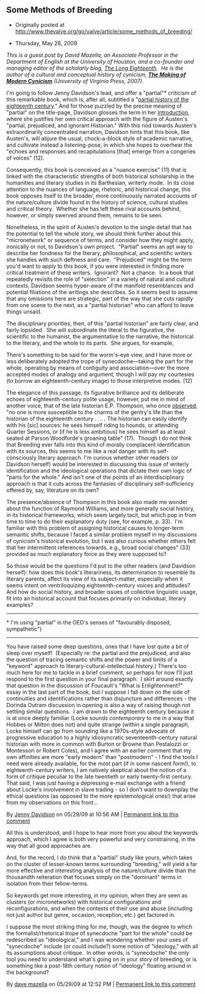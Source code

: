 ## Some Methods of Breeding

 * Originally posted at http://www.thevalve.org/go/valve/article/some_methods_of_breeding/

* Thursday, May 28, 2009 

_This is a guest post by David Mazella, an Associate Professor in the Department of English at the University of Houston, and a co-founder and managing editor of the scholarly blog, [The Long Eighteenth](http://long18th.wordpress.com/).  He is the author of a cultural and conceptual history of cynicism, [**The Making of Modern Cynicism**](http://www.amazon.com/gp/product/product-description/0813926157/ref=dp_proddesc_0/180-0759078-4838518?ie=UTF8&n=283155&s=books) (University of Virginia Press, 2007)._ 

I'm going to follow Jenny Davidson's lead, and offer a "partial"\* criticism of this remarkable book, which is, after all, subtitled a "[partial history of the eighteenth century](http://books.google.com/books?id=7P4lD6wDhkUC&dq=%22jenny+davidson%22+breeding&printsec=frontcover&source=bl&ots=ejqlCr4_Zn&sig=uYvWsZv766WVKw84UKFVphBozDQ&hl=en&ei=q-4aSo6ZBor8swPX6KnBCA&sa=X&oi=book_result&ct=result&resnum=9#PPR1,M1)."  And for those puzzled by the precise meaning of "partial" on the title-page, Davidson glosses the term in her [Introduction](http://books.google.com/books?id=7P4lD6wDhkUC&dq=%22jenny+davidson%22+breeding&printsec=frontcover&source=bl&ots=ejqlCr4_Zn&sig=uYvWsZv766WVKw84UKFVphBozDQ&hl=en&ei=q-4aSo6ZBor8swPX6KnBCA&sa=X&oi=book_result&ct=result&resnum=9#PPA13,M1), where she justifies her own critical approach with the figure of Austen's "partial, prejudiced, and ignorant Historian." With this nod towards Austen's extraordinarily concentrated narration, Davidson hints that this book, like Austen's, will abjure the usual, chock-a-block style of academic narrative, and cultivate instead a listening-pose, in which she hopes to overhear the "echoes and responses and recapitulations [that] emerge from a congeries of voices" (12). 

Consequently, this book is conceived as a "nuance exercise" (11) that is linked with the characteristic strengths of both historical scholarship in the humanities and literary studies in its Barthesian, writerly mode.  In its close attention to the nuances of language, rhetoric, and historical change, this book opposes itself to the broader, more continuously narrated accounts of the nature/culture divide found in the history of science, cultural studies and critical theory.  Whether she has left these rival accounts behind, however, or simply swerved around them, remains to be seen. 

Nonetheless, in the spirit of Austen's devotion to the single detail that has the potential to tell the whole story, we should think further about this "micronetwork" or sequence of terms, and consider how they might apply, ironically or not, to Davidson's own project.  "Partial" seems an apt way to describe her fondness for the literary, philosophical, and scientific writers she handles with such deftness and care.  "Prejudiced" might be the term you'd want to apply to this book, if you were interested in finding more critical treatment of these writers.  Ignorant?  Not a chance.  In a book that repeatedly revisits the role of "selection" in a variety of natural and cultural contexts, Davidson seems hyper-aware of the manifold resemblances and potential filiations of the writings she describes. So it seems best to assume that any omissions here are strategic, part of the way that she cuts rapidly from one scene to the next, as a "partial historian" who can afford to leave things unsaid.   

The disciplinary priorities, then, of this "partial historian" are fairly clear, and fairly lopsided.  She will subordinate the literal to the figurative, the scientific to the humanist, the argumentative to the narrative, the historical to the literary, and the whole to its parts.  She argues, for example, 

There's something to be said for the worm's-eye view, and I have more or less deliberately adopted the trope of synecdoche—taking the part for the whole, operating by means of contiguity and association—over the more accepted modes of analogy and argument, though I will pay my courtesies (to borrow an eighteenth-century image) to those interpretive modes. (12) 

The elegance of this passage, its figurative brilliance and its deliberate echoes of eighteenth-century polite usage, however, put me in mind of another voice, that of the late historian E.P. Thompson, who once [observed](http://www.amazon.com/Customs-Common-E-P-Thompson/dp/1565840038/ref=sr_1_1?ie=UTF8&s=books&qid=1243479241&sr=1-1), "no one is more susceptible to the charms of the gentry's life than the historian of the eighteenth century . . . . The historian can easily identify with his [sic] sources: he sees himself riding to hounds, or attending Quarter Sessions, or (if he is less ambitious) he sees himself as at least seated at Parson Woodforde's groaning table" (17).  Though I do not think that Breeding ever falls into this kind of morally complacent identification with its sources, this seems to me like a real danger with its self-consciously literary approach. I'm curious whether other readers (or Davidson herself) would be interested in discussing this issue of writerly identification and the ideological operations that dictate their own logic of "parts for the whole."  And isn't one of the points of an interdisciplinary approach is that it cuts across the fantasies of disciplinary self-sufficiency offered by, say, literature on its own? 

The presence/absence of Thompson in this book also made me wonder about the function of Raymond Williams, and more generally social history, in its historical frameworks, which seem largely tacit, but which pop in from time to time to do their explanatory duty (see, for example, p. 33).  I'm familiar with this problem of assigning historical causes to longer-term semantic shifts, because I faced a similar problem myself in my discussions of cynicism's historical evolution, but I was also curious whether others felt that her intermittent references towards, e.g., broad social changes" (33) provided as much explanatory force as they were supposed to? 

So those would be the questions I'd put to the other readers (and Davidson herself): how does this book's literariness, its determination to resemble its literary parents, affect its view of its subject-matter, especially when it seems intent on ventriloquizing eighteenth-century voices and attitudes?  And how do social history, and broader issues of collective linguistic usage, fit into an historical account that focuses primarily on individual, literary examples? 

* * *

\* I'm using "partial" in the OED's senses of "favourably disposed, sympathetic") 

---

You have raised some deep questions, ones that I have lost quite a bit of sleep over myself!  (Especially re: the partial and the prejudiced, and also the question of tracing semantic shifts and the power and limits of a "keyword" approach to literary-cultural-intellectual history.)  There's too much here for me to tackle in a brief comment, so perhaps for now I'll just respond to the first question in your final paragraph.  I skirt around exactly that question in the discussion of Foucault's "What is Enlightenment?" essay in the last part of the book, but I suppose I fall down on the side of continuities and identifications rather than disjuncture and differences - the Dorinda Outram discussion in opening is also a way of raising though not settling similar questions.  I am drawn to the eighteenth century because it is at once deeply familiar (Locke sounds _contemporary_ to me in a way that Hobbes or Milton does not) and quite strange (within a single paragraph, Locke himself can go from sounding like a 1970s-style advocate of progressive education to a highly idiosyncratic seventeenth-century natural historian with more in common with Burton or Browne than Pestalozzi or Montessori or Robert Coles), and I agree with an earlier comment that my own affinities are more "early modern" than "postmodern" - I find the tools I need were already available, for the most part (if in some nascent form!), to eighteenth-century writers, I am natively skeptical about the notion of a form of critique peculiar to the late twentieth or early twenty-first century.  That said, I was just having a depressing e-mail exchange with a friend about Locke's involvement in slave trading - so I don't want to downplay the ethical questions (as opposed to the more epistemological ones!) that arise from my observations on this front...

By [Jenny Davidson](http://jennydavidson.blogspot.com) on 05/29/09 at 10:56 AM | [Permanent link to this comment](http://www.thevalve.org/go/valve/article/some_methods_of_breeding/#25089)
[]()

All this is understood, and I hope to hear more from you about the keywords approach, which I agree is both very powerful and very constraining, in the way that all good approaches are.

And, for the record, I do think that a "partial" study like yours, which takes on the cluster of lesser-known terms surrounding "breeding," will yield a far more effective and interesting analysis of the nature/culture divide than the thousandth reiteration that focuses simply on the "dominant" terms in isolation from their fellow-terms.  

So keywords get more interesting, in my opinion, when they are seen as clusters (or micronetworks) with historical configurations and reconfigurations, and when the contexts of their use and abuse (including not just author but genre, occasion, reception, etc.) get factored in.

I suppose the most striking thing for me, though, was the degree to which the formalist/rhetorical trope of synecdoche "part for the whole" could be redescribed as "ideological," and I was wondering whether your uses of "synecdoche" include (or could include?) some notion of "ideology," with all its assumptions about critique.  In other words, is "synecdoche" the only tool you need to understand what's going on in your story of breeding, or is something like a post-18th century notion of "ideology" floating around in the background?

By [dave mazella](http://long18th.wordpress.com/) on 05/29/09 at 12:52 PM | [Permanent link to this comment](http://www.thevalve.org/go/valve/article/some_methods_of_breeding/#25091)

